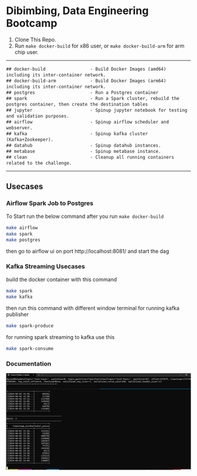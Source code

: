 # Dibimbing, Data Engineering Bootcamp

1. Clone This Repo.
2. Run `make docker-build` for x86 user, or `make docker-build-arm` for arm chip user.

---
```
## docker-build                 - Build Docker Images (amd64) including its inter-container network.
## docker-build-arm             - Build Docker Images (arm64) including its inter-container network.
## postgres                     - Run a Postgres container
## spark                        - Run a Spark cluster, rebuild the postgres container, then create the destination tables
## jupyter                      - Spinup jupyter notebook for testing and validation purposes.
## airflow                      - Spinup airflow scheduler and webserver.
## kafka                        - Spinup kafka cluster (Kafka+Zookeeper).
## datahub                      - Spinup datahub instances.
## metabase                     - Spinup metabase instance.
## clean                        - Cleanup all running containers related to the challenge.
```

---

## Usecases
### Airflow Spark Job to Postgres
To Start run the below command after you run `make docker-build`
```bash
make airflow
make spark
make postgres
```
then go to airflow ui on port http://localhost:8081/ and start the dag

### Kafka Streaming Usecases
build the docker container with this command
```bash
make spark
make kafka
```
then run this command with different window terminal
for running kafka publisher
```bash
make spark-produce 
```

for running spark streaming to kafka use this
```bash
make spark-consume
```

### Documentation

![Alt text](documentation/kafka.png)
